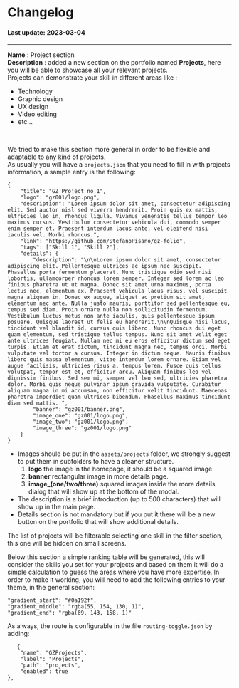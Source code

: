 # Changelog
#### Last update: 2023-03-04

<hr>

**Name** : Project section<br/>
**Description** : added a new section on the portfolio named **Projects**, here you will be able to showcase all your relevant projects.<br/>
Projects can demonstrate your skill in different areas like :
- Technology
- Graphic design
- UX design
- Video editing
- etc...
<br/>

We tried to make this section more general in order to be flexible and adaptable to any kind of projects. <br/>
As usually you will have a `projects.json` that you need to fill in with projects information, a sample entry is the following:

    {
        "title": "GZ Project no 1",
        "logo": "gz001/logo.png",
        "description": "Lorem ipsum dolor sit amet, consectetur adipiscing elit. Sed auctor nisl sed viverra hendrerit. Proin quis ex mattis, ultricies leo in, rhoncus ligula. Vivamus venenatis tellus tempor leo maximus cursus. Vestibulum consectetur vehicula dui, commodo semper enim semper et. Praesent interdum lacus ante, vel eleifend nisi iaculis vel. Morbi rhoncus.",
        "link": "https://github.com/StefanoPisano/gz-folio",
        "tags": ["Skill 1", "Skill 2"],
        "details": {
            "description": "\n\nLorem ipsum dolor sit amet, consectetur adipiscing elit. Pellentesque ultrices ac ipsum nec suscipit. Phasellus porta fermentum placerat. Nunc tristique odio sed nisi lobortis, ullamcorper rhoncus lorem semper. Integer sed lorem ac leo finibus pharetra ut ut magna. Donec sit amet urna maximus, porta lectus nec, elementum ex. Praesent vehicula lacus risus, vel suscipit magna aliquam in. Donec ex augue, aliquet ac pretium sit amet, elementum nec ante. Nulla justo mauris, porttitor sed pellentesque eu, tempus sed diam. Proin ornare nulla non sollicitudin fermentum. Vestibulum luctus metus non ante iaculis, quis pellentesque ipsum posuere. Quisque laoreet ut felis eu hendrerit.\n\nQuisque nisi lacus, tincidunt vel blandit id, cursus quis libero. Nunc rhoncus dui eget quam elementum, sed tristique tellus tempus. Nunc sit amet velit eget ante ultrices feugiat. Nullam nec mi eu eros efficitur dictum sed eget turpis. Etiam et erat dictum, tincidunt magna nec, tempus orci. Morbi vulputate vel tortor a cursus. Integer in dictum neque. Mauris finibus libero quis massa elementum, vitae interdum lorem ornare. Etiam vel augue facilisis, ultricies risus a, tempus lorem. Fusce quis tellus volutpat, tempor est et, efficitur arcu. Aliquam finibus leo vel dignissim finibus. Sed sem mi, semper vel leo sed, ultricies pharetra dolor. Morbi quis neque pulvinar ipsum gravida vulputate. Curabitur aliquam magna in mi accumsan, non efficitur velit tincidunt. Maecenas pharetra imperdiet quam ultrices bibendum. Phasellus maximus tincidunt diam sed mattis. ",
            "banner": "gz001/banner.png",
            "image_one": "gz001/logo.png",
            "image_two": "gz001/logo.png",
            "image_three": "gz001/logo.png"
        }
    }

- Images should be put in the `assets/projects` folder, we strongly suggest to put them in subfolders to have a cleaner structure.
    1. **logo** the image in the homepage, it should be a squared image.
    2. **banner** rectangular image in more details page.
    3. **image_(one/two/three)** squared images inside the more details dialog that will show up at the bottom of the modal.  
- The description is a brief introduction (up to 500 characters) that will show up in the main page.
- Details section is not mandatory but if you put it there will be a new button on the portfolio that will show additional details.

The list of projects will be filterable selecting one skill in the filter section, this one will be hidden on small screens.

Below this section a simple ranking table will be generated, this will consider the skills you set for your projects and based on them it will do a simple calculation to guess the areas where you have more expertise.
In order to make it working, you will need to add the following entries to your theme, in the general section:
       
    "gradient_start": "#0a192f",
    "gradient_middle": "rgba(55, 154, 130, 1)",
    "gradient_end": "rgba(69, 143, 158, 1)"

As always, the route is configurable in the file `routing-toggle.json` by adding: 

       {
        "name": "GZProjects",
        "label": "Projects",
        "path": "projects",
        "enabled": true
    },